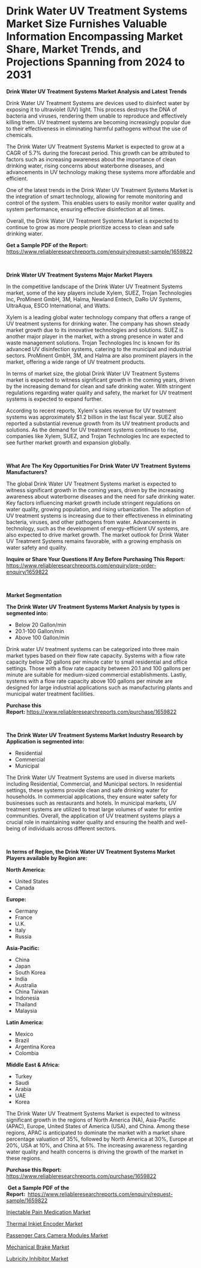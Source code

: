 <p><h1>Drink Water UV Treatment Systems Market Size Furnishes Valuable Information Encompassing Market Share, Market Trends, and Projections Spanning from 2024 to 2031</h1></p><p><strong>Drink Water UV Treatment Systems Market Analysis and Latest Trends</strong></p>
<p><p>Drink Water UV Treatment Systems are devices used to disinfect water by exposing it to ultraviolet (UV) light. This process destroys the DNA of bacteria and viruses, rendering them unable to reproduce and effectively killing them. UV treatment systems are becoming increasingly popular due to their effectiveness in eliminating harmful pathogens without the use of chemicals.</p><p>The Drink Water UV Treatment Systems Market is expected to grow at a CAGR of 5.7% during the forecast period. This growth can be attributed to factors such as increasing awareness about the importance of clean drinking water, rising concerns about waterborne diseases, and advancements in UV technology making these systems more affordable and efficient.</p><p>One of the latest trends in the Drink Water UV Treatment Systems Market is the integration of smart technology, allowing for remote monitoring and control of the system. This enables users to easily monitor water quality and system performance, ensuring effective disinfection at all times.</p><p>Overall, the Drink Water UV Treatment Systems Market is expected to continue to grow as more people prioritize access to clean and safe drinking water.</p></p>
<p><strong>Get a Sample PDF of the Report:&nbsp;</strong> <a href="https://www.reliableresearchreports.com/enquiry/request-sample/1659822">https://www.reliableresearchreports.com/enquiry/request-sample/1659822</a></p>
<p>&nbsp;</p>
<p><strong>Drink Water UV Treatment Systems Major Market Players</strong></p>
<p><p>In the competitive landscape of the Drink Water UV Treatment Systems market, some of the key players include Xylem, SUEZ, Trojan Technologies Inc, ProMinent GmbH, 3M, Halma, Newland Entech, DaRo UV Systems, UltraAqua, ESCO International, and Watts. </p><p>Xylem is a leading global water technology company that offers a range of UV treatment systems for drinking water. The company has shown steady market growth due to its innovative technologies and solutions. SUEZ is another major player in the market, with a strong presence in water and waste management solutions. Trojan Technologies Inc is known for its advanced UV disinfection systems, catering to the municipal and industrial sectors. ProMinent GmbH, 3M, and Halma are also prominent players in the market, offering a wide range of UV treatment products.</p><p>In terms of market size, the global Drink Water UV Treatment Systems market is expected to witness significant growth in the coming years, driven by the increasing demand for clean and safe drinking water. With stringent regulations regarding water quality and safety, the market for UV treatment systems is expected to expand further.</p><p>According to recent reports, Xylem's sales revenue for UV treatment systems was approximately $1.2 billion in the last fiscal year. SUEZ also reported a substantial revenue growth from its UV treatment products and solutions. As the demand for UV treatment systems continues to rise, companies like Xylem, SUEZ, and Trojan Technologies Inc are expected to see further market growth and expansion globally.</p></p>
<p>&nbsp;</p>
<p><strong>What Are The Key Opportunities For Drink Water UV Treatment Systems Manufacturers?</strong></p>
<p><p>The global Drink Water UV Treatment Systems market is expected to witness significant growth in the coming years, driven by the increasing awareness about waterborne diseases and the need for safe drinking water. Key factors influencing market growth include stringent regulations on water quality, growing population, and rising urbanization. The adoption of UV treatment systems is increasing due to their effectiveness in eliminating bacteria, viruses, and other pathogens from water. Advancements in technology, such as the development of energy-efficient UV systems, are also expected to drive market growth. The market outlook for Drink Water UV Treatment Systems remains favorable, with a growing emphasis on water safety and quality.</p></p>
<p><strong>Inquire or Share Your Questions If Any Before Purchasing This Report:</strong> <a href="https://www.reliableresearchreports.com/enquiry/pre-order-enquiry/1659822">https://www.reliableresearchreports.com/enquiry/pre-order-enquiry/1659822</a></p>
<p>&nbsp;</p>
<p><strong>Market Segmentation</strong></p>
<p><strong>The Drink Water UV Treatment Systems Market Analysis by types is segmented into:</strong></p>
<p><ul><li>Below 20 Gallon/min</li><li>20.1-100 Gallon/min</li><li>Above 100 Gallon/min</li></ul></p>
<p><p>Drink water UV treatment systems can be categorized into three main market types based on their flow rate capacity. Systems with a flow rate capacity below 20 gallons per minute cater to small residential and office settings. Those with a flow rate capacity between 20.1 and 100 gallons per minute are suitable for medium-sized commercial establishments. Lastly, systems with a flow rate capacity above 100 gallons per minute are designed for large industrial applications such as manufacturing plants and municipal water treatment facilities.</p></p>
<p><strong>Purchase this Report:&nbsp;</strong><a href="https://www.reliableresearchreports.com/purchase/1659822">https://www.reliableresearchreports.com/purchase/1659822</a></p>
<p>&nbsp;</p>
<p><strong>The Drink Water UV Treatment Systems Market Industry Research by Application is segmented into:</strong></p>
<p><ul><li>Residential</li><li>Commercial</li><li>Municipal</li></ul></p>
<p><p>The Drink Water UV Treatment Systems are used in diverse markets including Residential, Commercial, and Municipal sectors. In residential settings, these systems provide clean and safe drinking water for households. In commercial applications, they ensure water safety for businesses such as restaurants and hotels. In municipal markets, UV treatment systems are utilized to treat large volumes of water for entire communities. Overall, the application of UV treatment systems plays a crucial role in maintaining water quality and ensuring the health and well-being of individuals across different sectors.</p></p>
<p>&nbsp;</p>
<p><strong>In terms of Region, the Drink Water UV Treatment Systems Market Players available by Region are:</strong></p>
<p>
    <p> <strong> North America: </strong>
        <ul>
            <li>United States</li>
            <li>Canada</li>
        </ul>
        </p> 
    <p> <strong> Europe: </strong>
        <ul>
            <li>Germany</li>
            <li>France</li>
            <li>U.K.</li>
            <li>Italy</li>
            <li>Russia</li>
        </ul>
        </p> 
    <p> <strong> Asia-Pacific: </strong>
        <ul>
            <li>China</li>
            <li>Japan</li>
            <li>South Korea</li>
            <li>India</li>
            <li>Australia</li>
            <li>China Taiwan</li>
            <li>Indonesia</li>
            <li>Thailand</li>
            <li>Malaysia</li>
        </ul>
        </p> 
    <p> <strong> Latin America: </strong>
        <ul>
            <li>Mexico</li>
            <li>Brazil</li>
            <li>Argentina Korea</li>
            <li>Colombia</li>
        </ul>
        </p> 
    <p> <strong> Middle East & Africa: </strong>
        <ul>
            <li>Turkey</li>
            <li>Saudi</li>
            <li>Arabia</li>
            <li>UAE</li>
            <li>Korea</li>
        </ul>
    </p>
    </p>
<p><p>The Drink Water UV Treatment Systems Market is expected to witness significant growth in the regions of North America (NA), Asia-Pacific (APAC), Europe, United States of America (USA), and China. Among these regions, APAC is anticipated to dominate the market with a market share percentage valuation of 35%, followed by North America at 30%, Europe at 20%, USA at 10%, and China at 5%. The increasing awareness regarding water quality and health concerns is driving the growth of the market in these regions.</p></p>
<p><strong>Purchase this Report: </strong><a href="https://www.reliableresearchreports.com/purchase/1659822">https://www.reliableresearchreports.com/purchase/1659822</a></p>
<p>&nbsp;<strong>Get a Sample PDF of the Report:&nbsp;&nbsp;</strong><a href="https://www.reliableresearchreports.com/enquiry/request-sample/1659822">https://www.reliableresearchreports.com/enquiry/request-sample/1659822</a></p>
<p><strong></strong></p>
<p><p><a href="https://medium.com/@darienhoppe3434/injectable-pain-medication-market-size-cagr-trends-2024-2030-b3f8303eb2de">Injectable Pain Medication Market</a></p><p><a href="https://issuu.com/reportprime-2/docs/thermal-inkjet-encoder-market-size-2030.pptx">Thermal Inkjet Encoder Market</a></p><p><a href="https://github.com/mahnoor2003/Market-Research-Report-List-3/blob/main/passenger-cars-camera-modules-market.md">Passenger Cars Camera Modules Market</a></p><p><a href="https://issuu.com/reportprime-2/docs/mechanical-brake-market-size-2030.pptx">Mechanical Brake Market</a></p><p><a href="https://github.com/BryceTownsendr/Market-Research-Report-List-3/blob/main/lubricity-inhibitor-market.md">Lubricity Inhibitor Market</a></p></p>